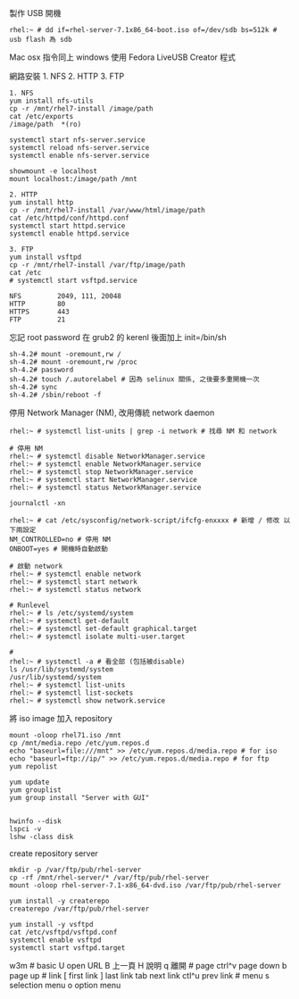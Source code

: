 製作 USB 開機 

	rhel:~ # dd if=rhel-server-7.1x86_64-boot.iso of=/dev/sdb bs=512k # usb flash 為 sdb

Mac osx 指令同上
windows 使用 Fedora LiveUSB Creator 程式


網路安裝
	1. NFS
	2. HTTP
	3. FTP

	1. NFS
	yum install nfs-utils
	cp -r /mnt/rhel7-install /image/path
	cat /etc/exports
	/image/path  *(ro)

	systemctl start nfs-server.service
	systemctl reload nfs-server.service
	systemctl enable nfs-server.service

	showmount -e localhost
	mount localhost:/image/path /mnt

	2. HTTP
	yum install http
	cp -r /mnt/rhel7-install /var/www/html/image/path
	cat /etc/httpd/conf/httpd.conf
	systemctl start httpd.service
	systemctl enable httpd.service

	3. FTP
	yum install vsftpd
	cp -r /mnt/rhel7-install /var/ftp/image/path
	cat /etc
	# systemctl start vsftpd.service

	NFS			2049, 111, 20048
	HTTP		80
	HTTPS		443
	FTP			21

忘記 root password
	在 grub2 的 kerenl 後面加上 init=/bin/sh

	sh-4.2# mount -oremount,rw /
	sh-4.2# mount -oremount,rw /proc
	sh-4.2# password
	sh-4.2# touch /.autorelabel # 因為 selinux 關係, 之後要多重開機一次
	sh-4.2# sync
	sh-4.2# /sbin/reboot -f


停用 Network Manager (NM), 改用傳統 network daemon

	rhel:~ # systemctl list-units | grep -i network # 找尋 NM 和 network

	# 停用 NM
	rhel:~ # systemctl disable NetworkManager.service
	rhel:~ # systemctl enable NetworkManager.service
	rhel:~ # systemctl stop NetworkManager.service
	rhel:~ # systemctl start NetworkManager.service
	rhel:~ # systemctl status NetworkManager.service

	journalctl -xn

	rhel:~ # cat /etc/sysconfig/network-script/ifcfg-enxxxx # 新增 / 修改 以下兩設定
	NM_CONTROLLED=no # 停用 NM
	ONBOOT=yes # 開機時自動啟動

	# 啟動 network
	rhel:~ # systemctl enable network
	rhel:~ # systemctl start network
	rhel:~ # systemctl status network

	# Runlevel
	rhel:~ # ls /etc/systemd/system
	rhel:~ # systemctl get-default
	rhel:~ # systemctl set-default graphical.target
	rhel:~ # systemctl isolate multi-user.target

	#
	rhel:~ # systemctl -a # 看全部 (包括被disable)
	ls /usr/lib/systemd/system
	/usr/lib/systemd/system
	rhel:~ # systemctl list-units
	rhel:~ # systemctl list-sockets
	rhel:~ # systemctl show network.service

將 iso image 加入 repository

	mount -oloop rhel71.iso /mnt
	cp /mnt/media.repo /etc/yum.repos.d
	echo "baseurl=file:///mnt" >> /etc/yum.repos.d/media.repo # for iso
	echo "baseurl=ftp://ip/" >> /etc/yum.repos.d/media.repo # for ftp
	yum repolist

	yum update
	yum grouplist
	yum group install "Server with GUI"


	hwinfo --disk
	lspci -v
	lshw -class disk

create repository server

	mkdir -p /var/ftp/pub/rhel-server
	cp -rf /mnt/rhel-server/* /var/ftp/pub/rhel-server
	mount -oloop rhel-server-7.1-x86_64-dvd.iso /var/ftp/pub/rhel-server

	yum install -y createrepo
	createrepo /var/ftp/pub/rhel-server

	yum install -y vsftpd
	cat /etc/vsftpd/vsftpd.conf 
	systemctl enable vsftpd
	systemctl start vsftpd.target


w3m
	# basic
	U		open URL
	B		上一頁
	H		說明
	q		離開
	# page
	ctrl^v	page down
	b		page up
	# link
	[		first link
	]		last link
	tab		next link
	ctl^u	prev link
	# menu
	s		selection menu
	o		option menu